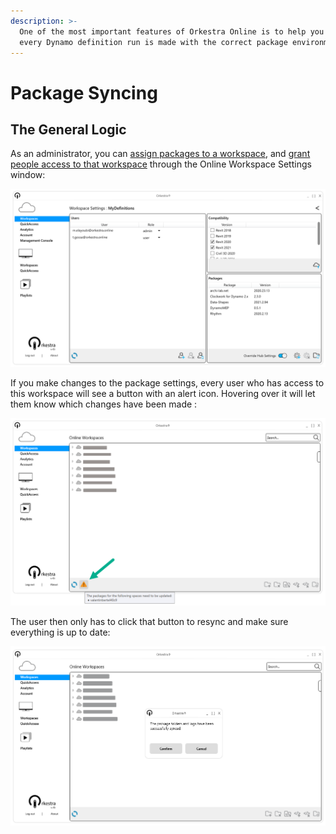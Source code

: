 ```yaml
---
description: >-
  One of the most important features of Orkestra Online is to help you make sure
  every Dynamo definition run is made with the correct package environment.
---
```


# Package Syncing

## The General Logic

As an administrator, you can [assign packages to a workspace](what-is-a-workspace.md#package-settings), and [grant people access to that workspace](what-is-a-workspace.md#add-users-to-the-workspace) through the Online Workspace Settings window:

![](../.gitbook/assets/wssettingswindow.png)

If you make changes to the package settings, every user who has access to this workspace will see a button with an alert icon. Hovering over it will let them know which changes have been made :

![Package Update Alert in the Desktop App](<../.gitbook/assets/image (9) (1).png>)

The user then only has to click that button to resync and make sure everything is up to date:

![](<../.gitbook/assets/image (5) (1).png>)
